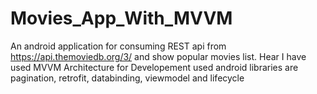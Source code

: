 # Movies_App_With_MVVM
An android application for consuming REST api from https://api.themoviedb.org/3/ and show popular movies list.
Hear I have used MVVM Architecture for Developement
used android libraries are pagination, retrofit, databinding, viewmodel and lifecycle
